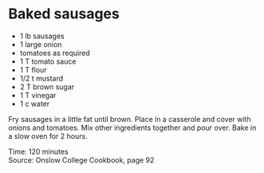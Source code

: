 # Baked sausages

* 1 lb sausages
* 1 large onion
* tomatoes as required
* 1 T tomato sauce
* 1 T flour
* 1/2 t mustard
* 2 T brown sugar
* 1 T vinegar
* 1 c water

Fry sausages in a little fat until brown.  Place in a casserole and cover with onions and tomatoes. Mix other ingredients together and pour over.  Bake in a slow oven for 2 hours.

Time: 120 minutes  
Source: Onslow College Cookbook, page 92

